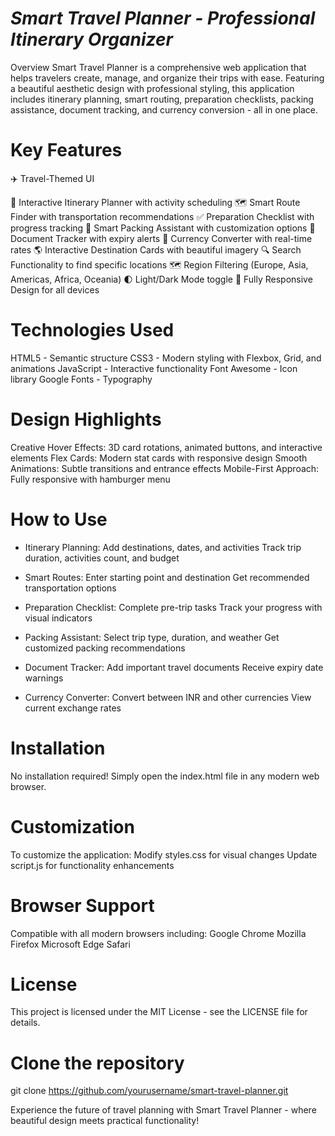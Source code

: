 # *Smart Travel Planner - Professional Itinerary Organizer*

Overview
Smart Travel Planner is a comprehensive web application that helps travelers create, manage, and organize their trips with ease. Featuring a beautiful aesthetic design with professional styling, this application includes itinerary planning, smart routing, preparation checklists, packing assistance, document tracking, and currency conversion - all in one place.

# Key Features

✈️ Travel-Themed UI 

📅 Interactive Itinerary Planner with activity scheduling
🗺️ Smart Route Finder with transportation recommendations
✅ Preparation Checklist with progress tracking
🧳 Smart Packing Assistant with customization options
📄 Document Tracker with expiry alerts
💱 Currency Converter with real-time rates
🌎 Interactive Destination Cards with beautiful imagery
🔍 Search Functionality to find specific locations
🗺️ Region Filtering (Europe, Asia, Americas, Africa, Oceania)
🌓 Light/Dark Mode toggle
📱 Fully Responsive Design for all devices

# Technologies Used

HTML5 - Semantic structure
CSS3 - Modern styling with Flexbox, Grid, and animations
JavaScript - Interactive functionality
Font Awesome - Icon library
Google Fonts - Typography

# Design Highlights

Creative Hover Effects: 3D card rotations, animated buttons, and interactive elements
Flex Cards: Modern stat cards with responsive design
Smooth Animations: Subtle transitions and entrance effects
Mobile-First Approach: Fully responsive with hamburger menu

# How to Use

- Itinerary Planning:
Add destinations, dates, and activities
Track trip duration, activities count, and budget

- Smart Routes:
Enter starting point and destination
Get recommended transportation options

- Preparation Checklist:
Complete pre-trip tasks
Track your progress with visual indicators

- Packing Assistant:
Select trip type, duration, and weather
Get customized packing recommendations

- Document Tracker:
Add important travel documents
Receive expiry date warnings

- Currency Converter:
Convert between INR and other currencies
View current exchange rates

# Installation
No installation required! Simply open the index.html file in any modern web browser.

# Customization
To customize the application:
Modify styles.css for visual changes
Update script.js for functionality enhancements

# Browser Support
Compatible with all modern browsers including:
Google Chrome
Mozilla Firefox
Microsoft Edge
Safari

# License
This project is licensed under the MIT License - see the LICENSE file for details.

# Clone the repository
git clone https://github.com/yourusername/smart-travel-planner.git

Experience the future of travel planning with Smart Travel Planner - where beautiful design meets practical functionality!